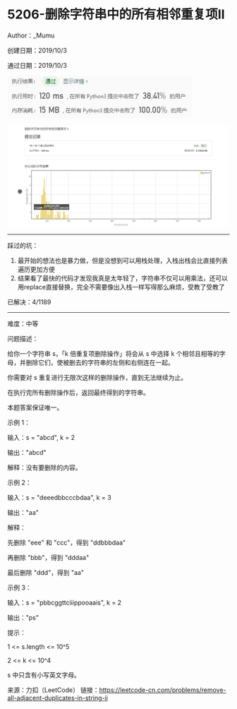 # 5206-删除字符串中的所有相邻重复项II

Author：_Mumu

创建日期：2019/10/3

通过日期：2019/10/3

![](./通过截图2.jpg)

![](./通过截图1.jpg)

*****

踩过的坑：

1. 最开始的想法也是暴力做，但是没想到可以用栈处理，入栈出栈会比直接列表遍历更加方便
2. 结果看了最快的代码才发现我真是太年轻了，字符串不仅可以用乘法，还可以用replace直接替换，完全不需要像出入栈一样写得那么麻烦，受教了受教了

已解决：4/1189

*****

难度：中等

问题描述：

给你一个字符串 s，「k 倍重复项删除操作」将会从 s 中选择 k 个相邻且相等的字母，并删除它们，使被删去的字符串的左侧和右侧连在一起。

你需要对 s 重复进行无限次这样的删除操作，直到无法继续为止。

在执行完所有删除操作后，返回最终得到的字符串。

本题答案保证唯一。



示例 1：

输入：s = "abcd", k = 2

输出："abcd"

解释：没有要删除的内容。

示例 2：

输入：s = "deeedbbcccbdaa", k = 3

输出："aa"

解释： 

先删除 "eee" 和 "ccc"，得到 "ddbbbdaa"

再删除 "bbb"，得到 "dddaa"

最后删除 "ddd"，得到 "aa"

示例 3：

输入：s = "pbbcggttciiippooaais", k = 2

输出："ps"


提示：

1 <= s.length <= 10^5

2 <= k <= 10^4

s 中只含有小写英文字母。

来源：力扣（LeetCode）
链接：https://leetcode-cn.com/problems/remove-all-adjacent-duplicates-in-string-ii